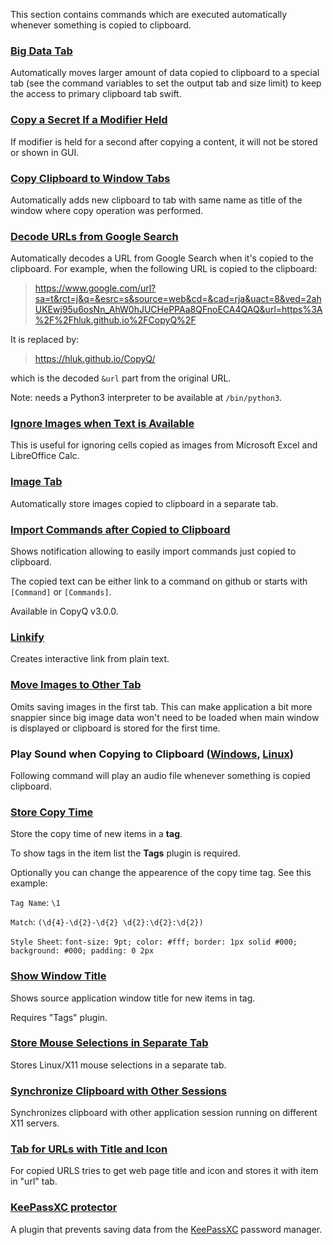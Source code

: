 This section contains commands which are executed automatically whenever something is copied to clipboard.

### [Big Data Tab](big-data-tab.ini)

Automatically moves larger amount of data copied to clipboard to a special tab
(see the command variables to set the output tab and size limit) to keep the
access to primary clipboard tab swift.

### [Copy a Secret If a Modifier Held](copy-a-secret-if-modifier-held.ini)

If modifier is held for a second after copying a content, it will not be stored
or shown in GUI.

### [Copy Clipboard to Window Tabs](copy-clipboard-to-windows-tab.ini)

Automatically adds new clipboard to tab with same name as title of the window where copy operation was performed.

### [Decode URLs from Google Search](decode-google-search-url.ini)

Automatically decodes a URL from Google Search when it's copied to the clipboard. For example, when the following URL is copied to the clipboard:

> https://www.google.com/url?sa=t&rct=j&q=&esrc=s&source=web&cd=&cad=rja&uact=8&ved=2ahUKEwj95u6osNn_AhW0hJUCHePPAa8QFnoECA4QAQ&url=https%3A%2F%2Fhluk.github.io%2FCopyQ%2F

It is replaced by:

> https://hluk.github.io/CopyQ/

which is the decoded `&url` part from the original URL.

Note: needs a Python3 interpreter to be available at `/bin/python3`.

### [Ignore Images when Text is Available](ignore-images-when-text-is-available.ini)

This is useful for ignoring cells copied as images from Microsoft Excel and LibreOffice Calc.

### [Image Tab](image-tab.ini)

Automatically store images copied to clipboard in a separate tab.

### [Import Commands after Copied to Clipboard](import-commands-after-copied.ini)

Shows notification allowing to easily import commands just copied to clipboard.

The copied text can be either link to a command on github or starts with `[Command]` or `[Commands]`.

Available in CopyQ v3.0.0.

### [Linkify](linkify.ini)

Creates interactive link from plain text.

### [Move Images to Other Tab](move-images-to-other-tab.ini)

Omits saving images in the first tab.
This can make application a bit more snappier since big image data won't need to be loaded when main window is displayed or clipboard is stored for the first time.

### Play Sound when Copying to Clipboard ([Windows](play-sound-when-copying-to-clipboard-windows.ini), [Linux](play-sound-when-copying-to-clipboard-linux.ini))

Following command will play an audio file whenever something is copied clipboard.

### [Store Copy Time](store-copy-time.ini)

Store the copy time of new items in a **tag**.

To show tags in the item list the **Tags** plugin is required.

Optionally you can change the appearence of the copy time tag. See this example:

`Tag Name`: `\1`

`Match`: `(\d{4}-\d{2}-\d{2} \d{2}:\d{2}:\d{2})`

`Style Sheet`: `font-size: 9pt; color: #fff; border: 1px solid #000; background: #000; padding: 0 2px`


### [Show Window Title](show-window-title.ini)

Shows source application window title for new items in tag.

Requires "Tags" plugin.

### [Store Mouse Selections in Separate Tab](mouse-selections-tab.ini)

Stores Linux/X11 mouse selections in a separate tab.

### [Synchronize Clipboard with Other Sessions](synchronize-clipboard-with-other-sessions.ini)

Synchronizes clipboard with other application session running on different X11 servers.

### [Tab for URLs with Title and Icon](tab-for-urls-with-title-and-icon.ini)

For copied URLS tries to get web page title and icon and stores it with item in "url" tab.

### [KeePassXC protector](keepassxc-protector.ini)

A plugin that prevents saving data from the [KeePassXC](https://github.com/keepassxreboot/keepassxc) password manager.
